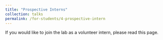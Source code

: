 ```yaml
---
title: "Prospective Interns"
collection: talks
permalink: /for-students/4-prospective-intern
---
```


If you would like to join the lab as a volunteer intern, please read this page.
